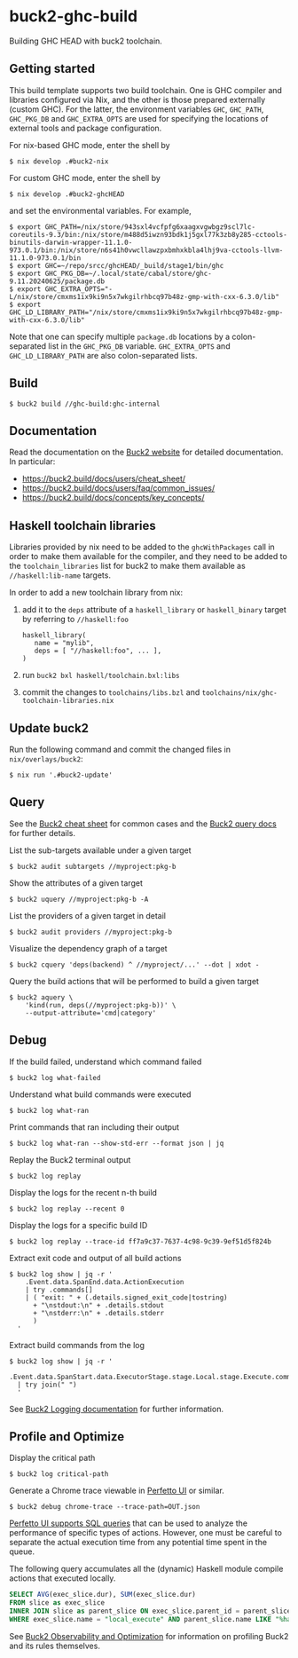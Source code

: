 # buck2-ghc-build

Building GHC HEAD with buck2 toolchain.

## Getting started

This build template supports two build toolchain. One is GHC compiler and libraries configured via Nix,
and the other is those prepared externally (custom GHC). For the latter, the environment variables `GHC`, `GHC_PATH`,
`GHC_PKG_DB` and `GHC_EXTRA_OPTS` are used for specifying the locations of external tools and package configuration.

For nix-based GHC mode, enter the shell by
```
$ nix develop .#buck2-nix
```

For custom GHC mode, enter the shell by
```
$ nix develop .#buck2-ghcHEAD
```
and set the environmental variables. For example,
```
$ export GHC_PATH=/nix/store/943sxl4vcfpfg6xaagxvgwbgz9scl7lc-coreutils-9.3/bin:/nix/store/m488d5iwzn93bdk1j5gxl77k3zb8y285-cctools-binutils-darwin-wrapper-11.1.0-973.0.1/bin:/nix/store/n6s41h0vwcllawzpxbmhxkbla4lhj9va-cctools-llvm-11.1.0-973.0.1/bin
$ export GHC=~/repo/srcc/ghcHEAD/_build/stage1/bin/ghc
$ export GHC_PKG_DB=~/.local/state/cabal/store/ghc-9.11.20240625/package.db
$ export GHC_EXTRA_OPTS="-L/nix/store/cmxms1ix9ki9n5x7wkgilrhbcq97b48z-gmp-with-cxx-6.3.0/lib"
$ export GHC_LD_LIBRARY_PATH="/nix/store/cmxms1ix9ki9n5x7wkgilrhbcq97b48z-gmp-with-cxx-6.3.0/lib"
```
Note that one can specify multiple `package.db` locations by a colon-separated list in the `GHC_PKG_DB` variable.
`GHC_EXTRA_OPTS` and `GHC_LD_LIBRARY_PATH` are also colon-separated lists.

## Build

```
$ buck2 build //ghc-build:ghc-internal
```

## Documentation

Read the documentation on the [Buck2 website][buck2] for detailed documentation.
In particular:
- https://buck2.build/docs/users/cheat_sheet/
- https://buck2.build/docs/users/faq/common_issues/
- https://buck2.build/docs/concepts/key_concepts/

[buck2]: https://buck2.build/

## Haskell toolchain libraries

Libraries provided by nix need to be added to the `ghcWithPackages` call in order to make them available for the compiler, and they need
to be added to the `toolchain_libraries` list for buck2 to make them available as `//haskell:lib-name` targets.

In order to add a new toolchain library from nix:

1. add it to the `deps` attribute of a `haskell_library` or `haskell_binary` target by referring to `//haskell:foo`

    ```bzl
    haskell_library(
       name = "mylib",
       deps = [ "//haskell:foo", ... ],
    )
    ```
2. run `buck2 bxl haskell/toolchain.bxl:libs`
3. commit the changes to `toolchains/libs.bzl` and `toolchains/nix/ghc-toolchain-libraries.nix`

## Update buck2

Run the following command and commit the changed files in `nix/overlays/buck2`:

```
$ nix run '.#buck2-update'
```

## Query

See the [Buck2 cheat sheet][buck2-cheat] for common cases and the [Buck2 query
docs][buck2-query] for further details.

[buck2-cheat]: https://buck2.build/docs/users/cheat_sheet/
[buck2-query]: https://buck2.build/docs/users/query/cquery/

List the sub-targets available under a given target
```
$ buck2 audit subtargets //myproject:pkg-b
```

Show the attributes of a given target
```
$ buck2 uquery //myproject:pkg-b -A
```

List the providers of a given target in detail
```
$ buck2 audit providers //myproject:pkg-b
```

Visualize the dependency graph of a target
```
$ buck2 cquery 'deps(backend) ^ //myproject/...' --dot | xdot -
```

Query the build actions that will be performed to build a given target
```
$ buck2 aquery \
    'kind(run, deps(//myproject:pkg-b))' \
    --output-attribute='cmd|category'
```

## Debug

If the build failed, understand which command failed
```
$ buck2 log what-failed
```

Understand what build commands were executed
```
$ buck2 log what-ran
```

Print commands that ran including their output
```
$ buck2 log what-ran --show-std-err --format json | jq
```

Replay the Buck2 terminal output
```
$ buck2 log replay
```

Display the logs for the recent n-th build
```
$ buck2 log replay --recent 0
```

Display the logs for a specific build ID
```
$ buck2 log replay --trace-id ff7a9c37-7637-4c98-9c39-9ef51d5f824b
```

Extract exit code and output of all build actions
```
$ buck2 log show | jq -r '
    .Event.data.SpanEnd.data.ActionExecution
    | try .commands[]
    | ( "exit: " + (.details.signed_exit_code|tostring)
      + "\nstdout:\n" + .details.stdout
      + "\nstderr:\n" + .details.stderr
      )
  '
```

Extract build commands from the log
```
$ buck2 log show | jq -r '
    .Event.data.SpanStart.data.ExecutorStage.stage.Local.stage.Execute.command.argv
  | try join(" ")
  '
```

See [Buck2 Logging documentation][buck2-logging] for further information.

[buck2-logging]: https://buck2.build/docs/users/build_observability/logging/

## Profile and Optimize

Display the critical path
```
$ buck2 log critical-path
```

Generate a Chrome trace viewable in [Perfetto UI][perfetto] or similar.
```
$ buck2 debug chrome-trace --trace-path=OUT.json
```

[Perfetto UI supports SQL queries][perfetto-sql] that can be used to analyze
the performance of specific types of actions. However, one must be careful to
separate the actual execution time from any potential time spent in the queue.

The following query accumulates all the (dynamic) Haskell module compile
actions that executed locally.
```sql
SELECT AVG(exec_slice.dur), SUM(exec_slice.dur)
FROM slice as exec_slice
INNER JOIN slice as parent_slice ON exec_slice.parent_id = parent_slice.id
WHERE exec_slice.name = "local_execute" AND parent_slice.name LIKE "%haskell_compile_shared%"
```

See [Buck2 Observability and Optimization][buck2-opt] for information on
profiling Buck2 and its rules themselves.

[perfetto]: https://ui.perfetto.dev/
[perfetto-sql]: https://perfetto.dev/docs/quickstart/trace-analysis
[buck2-opt]: https://buck2.build/docs/rule_authors/optimization/

